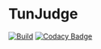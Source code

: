 # TunJudge

[![Build](https://github.com/TunJudge/tun-judge/actions/workflows/build-and-deploy.yaml/badge.svg)](https://github.com/TunJudge/tun-judge/actions/workflows/build-and-deploy.yaml)
[![Codacy Badge](https://app.codacy.com/project/badge/Grade/f28fac1a024342c6834ac7f46ef14beb)](https://www.codacy.com/gh/TunJudge/tun-judge/dashboard)
